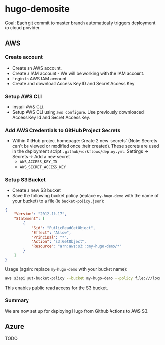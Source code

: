 # hugo-demosite

Goal: Each git commit to master branch automatically triggers deployment to cloud provider.

## AWS

### Create account

- Create an AWS account.
- Create a IAM account - We will be working with the IAM account.
- Login to AWS IAM account.
- Create and download Access Key ID and Secret Access Key

### Setup AWS CLI

- Install AWS CLI.
- Setup AWS CLI using `aws configure`. Use previously downloaded Access Key Id and Secret Access Key.

### Add AWS Credentials to GitHub Project Secrets

- Within GitHub project homepage: Create 2 new 'secrets' (Note: Secrets can't be viewed or modified once their created). These secrets are used in the deployment script `.github/workflows/deploy.yml`. Settings -> Secrets -> Add a new secret
  - `AWS_ACCESS_KEY_ID`
  - `AWS_SECRET_ACCESS_KEY`

### Setup S3 Bucket

- Create a new S3 bucket
- Save the following bucket policy (replace `my-hugo-demo` with the name of your bucket) to a file (ie `bucket-policy.json`):

```json
{
    "Version": "2012-10-17",
    "Statement": [
        {
            "Sid": "PublicReadGetObject",
            "Effect": "Allow",
            "Principal": "*",
            "Action": "s3:GetObject",
            "Resource": "arn:aws:s3:::my-hugo-demo/*"
        }
    ]
}
```

Usage (again: replace `my-hugo-demo` with your bucket name):

```sh
aws s3api put-bucket-policy --bucket my-hugo-demo --policy file:///location/of/your/bucket-policy.json
```

This enables public read access for the S3 bucket.

### Summary

We are now set up for deploying Hugo from Github Actions to AWS S3.

## Azure

TODO
